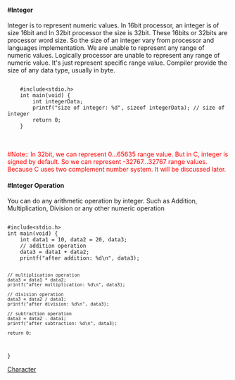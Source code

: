 <h4>#Integer</h4>
<p>Integer is to represent numeric values. In 16bit processor, an integer is of size 16bit and In 32bit processor
the size is 32bit. These 16bits or 32bits are processor word size. So the size of an integer vary from
processor and languages implementation.  We are unable to represent any range of numeric values. Logically 
processor are unable to represent any range of numeric value. It's just represent specific range value.  
Compiler provide the size of any data type, usually in byte.
</p></hr></hr>
<code>
	#include&lt;stdio.h&gt;
	int main(void) {
		int integerData; 
		printf("size of integer: %d", sizeof integerData); // size of integer
		return 0;
	}
</code>
<br><br>
<p style="color:red;">#Note:: In 32bit, we can represent 0...65635 range value. But in C, integer is signed by default. So we can 
represent -32767...32767 range values. Because C uses two complement number system. It will be discussed later.</h5></hr></hr>

<h4>#Integer Operation</h4>
<p>You can do any arithmetic operation by integer. Such as Addition, Multiplication, Division or any other numeric operation</p>

<code>
#include&lt;stdio.h&gt;
int main(void) {
	int data1 = 10, data2 = 20, data3;
	// addition operation
	data3 = data1 + data2;
	printf("after addition: %d\n", data3);
	
	// multiplication operation
	data3 = data1 * data2;
	printf("after multiplication: %d\n", data3);
	
	// division operation
	data3 = data2 / data1;
	printf("after division: %d\n", data3);
	
	// subtraction operation
	data3 = data2 - data1;
	printf("after subtraction: %d\n", data3);
	
	return 0;
}
</code></hr></hr>

<a href="#" class="post pull-right btn btn-sm btn-info" id="character">Character <span class="glyphicon glyphicon-forward"></span></a><br><br><br><br><br>